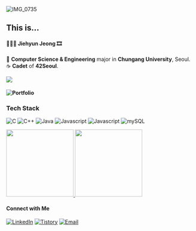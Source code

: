 ![IMG_0735](https://github.com/doomangang/doomangang/assets/81881724/92622d03-16e6-4360-8e41-6a6998ddfac1)
<!-- Introduction -->
## This is...  </br> 



####  👩🏻‍🎨 Jiehyun Jeong 🎞 </br>
📸 **Computer Science & Engineering** major in **Chungang University**, Seoul. </br> 
☕️ **Cadet** of **42Seoul**. </br>  

<a target="_blank"><img src="https://img.shields.io/badge/jihyjeon-darkred?style=plastic&logo=42&logoColor=white&labelColor=darkred"/></a>

#### ![Portfolio](https://www.jjhfolio.site)

<!-- Tech Stack -->
### Tech Stack
![C](https://img.shields.io/badge/-C-D5D9C4?style=plastic&logo=c&logoColor=black)
![C++](https://img.shields.io/badge/-C++-94B58B?style=plastic&logo=c%2B%2B&logoColor=white)
![Java](https://img.shields.io/badge/-Java-B4D9A9?style=plastic&logoColor=white)
![Javascript](https://img.shields.io/badge/-Javascript-C6EDC2?style=plastic&logo=javascript&logoColor=black)
![Javascript](https://img.shields.io/badge/-Typescript-C6EDC2?style=plastic&logo=typescript&logoColor=black)
![mySQL](https://img.shields.io/badge/-mySQL-EBF7F0?style=plastic&logo=mySQL)

<a href="https://github.com/doomangang">
  <img height="180em" src="https://github-readme-stats-git-masterrstaa-rickstaa.vercel.app/api?username=doomangang&theme=github&show_icons=true" />
  <img height="180em" src="https://github-readme-stats-git-masterrstaa-rickstaa.vercel.app/api/top-langs/?username=doomangang&theme=github&layout=compact" />
</a>


<!-- Contact -->
#### Connect with Me
[![LinkedIn](https://img.shields.io/badge/LinkedIn-B6D2BB)](https://www.linkedin.com/in/%EC%A7%80%ED%98%84%EC%A0%95/)
[![Tistory](https://img.shields.io/badge/Tistory-green)](https://mandoogang.tistory.com/)
[![Email](https://img.shields.io/badge/Email-darkgreen)](mailto:sp0943@cau.ac.kr)

<!-- Footer -->

<!--
**doomangang/doomangang** is a ✨ _special_ ✨ repository because its `README.md` (this file) appears on your GitHub profile.

Here are some ideas to get you started:

- 🔭 I’m currently working on ...
- 🌱 I’m currently learning ...
- 👯 I’m looking to collaborate on ...
- 🤔 I’m looking for help with ...
- 💬 Ask me about ...
- 📫 How to reach me: ...
- 😄 Pronouns: ...
- ⚡ Fun fact: ...
-->
